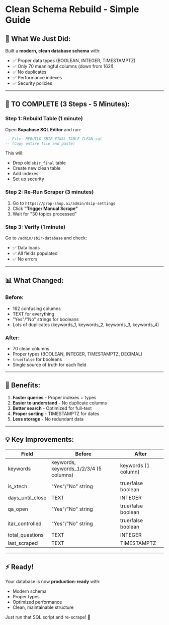 # Clean Schema Rebuild - Simple Guide

## 🎯 What We Just Did:

Built a **modern, clean database schema** with:
- ✅ Proper data types (BOOLEAN, INTEGER, TIMESTAMPTZ)
- ✅ Only 70 meaningful columns (down from 162!)
- ✅ No duplicates
- ✅ Performance indexes
- ✅ Security policies

---

## 🚀 TO COMPLETE (3 Steps - 5 Minutes):

### **Step 1: Rebuild Table (1 minute)**

Open **Supabase SQL Editor** and run:

```sql
-- File: REBUILD_SBIR_FINAL_TABLE_CLEAN.sql
-- (Copy entire file and paste)
```

This will:
- Drop old `sbir_final` table
- Create new clean table
- Add indexes
- Set up security

### **Step 2: Re-Run Scraper (3 minutes)**

1. Go to `https://prop-shop.ai/admin/dsip-settings`
2. Click **"Trigger Manual Scrape"**
3. Wait for "30 topics processed"

### **Step 3: Verify (1 minute)**

Go to `/admin/sbir-database` and check:
- ✅ Data loads
- ✅ All fields populated
- ✅ No errors

---

## 📊 What Changed:

### Before:
- 162 confusing columns
- TEXT for everything
- "Yes"/"No" strings for booleans
- Lots of duplicates (keywords_1, keywords_2, keywords_3, keywords_4)

### After:
- 70 clean columns
- Proper types (BOOLEAN, INTEGER, TIMESTAMPTZ, DECIMAL)
- `true`/`false` for booleans
- Single source of truth for each field

---

## 🎁 Benefits:

1. **Faster queries** - Proper indexes + types
2. **Easier to understand** - No duplicate columns
3. **Better search** - Optimized for full-text
4. **Proper sorting** - TIMESTAMPTZ for dates
5. **Less storage** - No redundant data

---

## 💡 Key Improvements:

| Field | Before | After |
|---|---|---|
| keywords | keywords, keywords_1/2/3/4 (5 columns) | keywords (1 column) |
| is_xtech | "Yes"/"No" string | true/false boolean |
| days_until_close | TEXT | INTEGER |
| qa_open | "Yes"/"No" string | true/false boolean |
| itar_controlled | "Yes"/"No" string | true/false boolean |
| total_questions | TEXT | INTEGER |
| last_scraped | TEXT | TIMESTAMPTZ |

---

## ⚡ Ready!

Your database is now **production-ready** with:
- Modern schema
- Proper types
- Optimized performance
- Clean, maintainable structure

Just run that SQL script and re-scrape! 🚀

